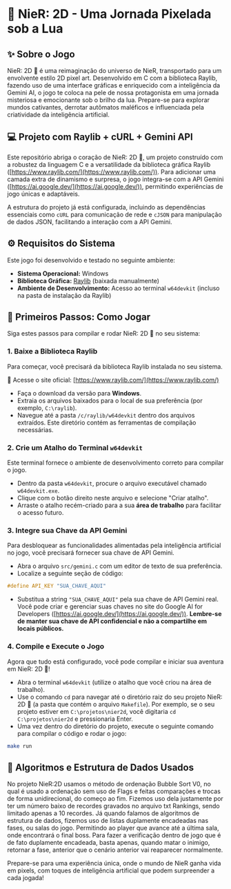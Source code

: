 # 🌙 NieR: 2D - Uma Jornada Pixelada sob a Lua

## ✨ Sobre o Jogo

NieR: 2D 🌙 é uma reimaginação do universo de NieR, transportado para um envolvente estilo 2D pixel art. Desenvolvido em C com a biblioteca Raylib, fazendo uso de uma interface gráficas e enriquecido com a inteligência da Gemini AI, o jogo te coloca na pele de nossa protagonista em uma jornada misteriosa e emocionante sob o brilho da lua. Prepare-se para explorar mundos cativantes, derrotar autômatos maléficos e influenciada pela criatividade da inteligência artificial.

## 💻 Projeto com Raylib + cURL + Gemini API

Este repositório abriga o coração de NieR: 2D 🌙, um projeto construído com a robustez da linguagem C e a versatilidade da biblioteca gráfica Raylib ([https://www.raylib.com/](https://www.raylib.com/)). Para adicionar uma camada extra de dinamismo e surpresa, o jogo integra-se com a API Gemini ([https://ai.google.dev/](https://ai.google.dev/)), permitindo experiências de jogo únicas e adaptáveis.

A estrutura do projeto já está configurada, incluindo as dependências essenciais como `cURL` para comunicação de rede e `cJSON` para manipulação de dados JSON, facilitando a interação com a API Gemini.

## ⚙️ Requisitos do Sistema

Este jogo foi desenvolvido e testado no seguinte ambiente:

- **Sistema Operacional:** Windows
- **Biblioteca Gráfica:** [Raylib](https://www.raylib.com/) (baixada manualmente)
- **Ambiente de Desenvolvimento:** Acesso ao terminal `w64devkit` (incluso na pasta de instalação da Raylib)

## 🚀 Primeiros Passos: Como Jogar

Siga estes passos para compilar e rodar NieR: 2D 🌙 no seu sistema:

### 1. Baixe a Biblioteca Raylib

Para começar, você precisará da biblioteca Raylib instalada no seu sistema.

🔗 Acesse o site oficial: [https://www.raylib.com/](https://www.raylib.com/)

- Faça o download da versão para **Windows**.
- Extraia os arquivos baixados para o local de sua preferência (por exemplo, `C:\raylib`).
- Navegue até a pasta `/c/raylib/w64devkit` dentro dos arquivos extraídos. Este diretório contém as ferramentas de compilação necessárias.

### 2. Crie um Atalho do Terminal `w64devkit`

Este terminal fornece o ambiente de desenvolvimento correto para compilar o jogo.

- Dentro da pasta `w64devkit`, procure o arquivo executável chamado `w64devkit.exe`.
- Clique com o botão direito neste arquivo e selecione "Criar atalho".
- Arraste o atalho recém-criado para a sua **área de trabalho** para facilitar o acesso futuro.

### 3. Integre sua Chave da API Gemini

Para desbloquear as funcionalidades alimentadas pela inteligência artificial no jogo, você precisará fornecer sua chave de API Gemini.

- Abra o arquivo `src/gemini.c` com um editor de texto de sua preferência.
- Localize a seguinte seção de código:

```c
#define API_KEY "SUA_CHAVE_AQUI"
```

  - Substitua a string `"SUA_CHAVE_AQUI"` pela sua chave de API Gemini real. Você pode criar e gerenciar suas chaves no site do Google AI for Developers ([https://ai.google.dev/](https://ai.google.dev/)). **Lembre-se de manter sua chave de API confidencial e não a compartilhe em locais públicos.**

### 4. Compile e Execute o Jogo

Agora que tudo está configurado, você pode compilar e iniciar sua aventura em NieR: 2D 🌙!

  - Abra o terminal `w64devkit` (utilize o atalho que você criou na área de trabalho).
  - Use o comando `cd` para navegar até o diretório raiz do seu projeto NieR: 2D 🌙 (a pasta que contém o arquivo `Makefile`). Por exemplo, se o seu projeto estiver em `C:\projetos\nier2d`, você digitaria `cd C:\projetos\nier2d` e pressionaria Enter.
  - Uma vez dentro do diretório do projeto, execute o seguinte comando para compilar o código e rodar o jogo:

```bash
make run
```
## 🔩 Algoritmos e Estrutura de Dados Usados

No projeto NieR:2D usamos o método de ordenação Bubble Sort V0, no qual é usado a ordenação sem uso de Flags e feitas comparações e trocas de forma unidirecional, do começo ao fim. Fizemos uso dela justamente por ter um número baixo de recordes gravados no arquivo txt Rankings, sendo limitado apenas a 10 recordes. Já quando falamos de algoritmos de estrutura de dados, fizemos uso de listas duplamente encadeadas nas fases, ou salas do jogo. Permitindo ao player que avance até a última sala, onde encontrará o final boss. Para fazer a verificação dentro de jogo que é de fato duplamente encadeada, basta apenas, quando matar o inimigo, retornar a fase, anterior que o cenário anterior vai reaparecer normalmente.

Prepare-se para uma experiência única, onde o mundo de NieR ganha vida em pixels, com toques de inteligência artificial que podem surpreender a cada jogada!

